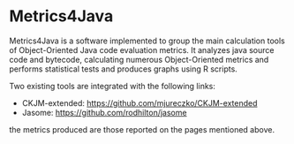 # Metrics4Java
Metrics4Java is a software implemented to group the main calculation tools of Object-Oriented Java code evaluation metrics. It analyzes java source code and bytecode, calculating numerous Object-Oriented metrics and performs statistical tests and produces graphs using R scripts.

Two existing tools are integrated with the following links:
- CKJM-extended: https://github.com/mjureczko/CKJM-extended
- Jasome: https://github.com/rodhilton/jasome

the metrics produced are those reported on the pages mentioned above.
